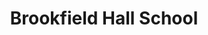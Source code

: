 ---
layout: post
categories: [sale, house]
title: "Brookfield Hall School"
price: "6 Crore"
front: "20 Rooms"
baths: "13"
workshops: "Underground Area"
address: "Gulgasht Colony, Jalal Chowk"
type: "PROPERTY FOR SALE"
area: "1 Kanal"
---
